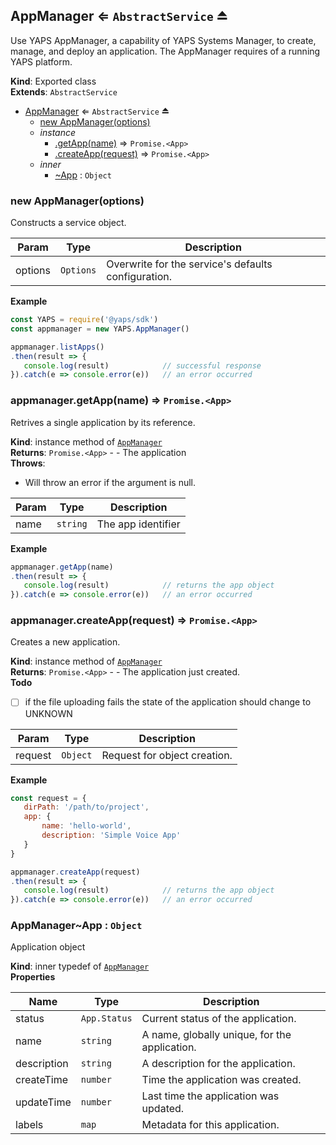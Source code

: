<a name="exp_module_appmanager--AppManager"></a>

## AppManager ⇐ <code>AbstractService</code> ⏏
Use YAPS AppManager, a capability of YAPS Systems Manager,
to create, manage, and deploy an application. The AppManager requires of a
running YAPS platform.

**Kind**: Exported class  
**Extends**: <code>AbstractService</code>  
* [AppManager](#exp_module_appmanager--AppManager) ⇐ <code>AbstractService</code> ⏏
    * [new AppManager(options)](#new_module_appmanager--AppManager_new)
    * _instance_
        * [.getApp(name)](#module_appmanager--AppManager+getApp) ⇒ <code>Promise.&lt;App&gt;</code>
        * [.createApp(request)](#module_appmanager--AppManager+createApp) ⇒ <code>Promise.&lt;App&gt;</code>
    * _inner_
        * [~App](#module_appmanager--AppManager..App) : <code>Object</code>

<a name="new_module_appmanager--AppManager_new"></a>

### new AppManager(options)
Constructs a service object.


| Param | Type | Description |
| --- | --- | --- |
| options | <code>Options</code> | Overwrite for the service's defaults configuration. |

**Example**  
```js
const YAPS = require('@yaps/sdk')
const appmanager = new YAPS.AppManager()

appmanager.listApps()
.then(result => {
   console.log(result)            // successful response
}).catch(e => console.error(e))   // an error occurred
```
<a name="module_appmanager--AppManager+getApp"></a>

### appmanager.getApp(name) ⇒ <code>Promise.&lt;App&gt;</code>
Retrives a single application by its reference.

**Kind**: instance method of [<code>AppManager</code>](#exp_module_appmanager--AppManager)  
**Returns**: <code>Promise.&lt;App&gt;</code> - - The application  
**Throws**:

- Will throw an error if the argument is null.


| Param | Type | Description |
| --- | --- | --- |
| name | <code>string</code> | The app identifier |

**Example**  
```js
appmanager.getApp(name)
.then(result => {
   console.log(result)            // returns the app object
}).catch(e => console.error(e))   // an error occurred
```
<a name="module_appmanager--AppManager+createApp"></a>

### appmanager.createApp(request) ⇒ <code>Promise.&lt;App&gt;</code>
Creates a new application.

**Kind**: instance method of [<code>AppManager</code>](#exp_module_appmanager--AppManager)  
**Returns**: <code>Promise.&lt;App&gt;</code> - - The application just created.  
**Todo**

- [ ] if the file uploading fails the state of the application should
change to UNKNOWN


| Param | Type | Description |
| --- | --- | --- |
| request | <code>Object</code> | Request for object creation. |

**Example**  
```js
const request = {
   dirPath: '/path/to/project',
   app: {
       name: 'hello-world',
       description: 'Simple Voice App'
   }
}

appmanager.createApp(request)
.then(result => {
   console.log(result)            // returns the app object
}).catch(e => console.error(e))   // an error occurred
```
<a name="module_appmanager--AppManager..App"></a>

### AppManager~App : <code>Object</code>
Application object

**Kind**: inner typedef of [<code>AppManager</code>](#exp_module_appmanager--AppManager)  
**Properties**

| Name | Type | Description |
| --- | --- | --- |
| status | <code>App.Status</code> | Current status of the application. |
| name | <code>string</code> | A name, globally unique, for the application. |
| description | <code>string</code> | A description for the application. |
| createTime | <code>number</code> | Time the application was created. |
| updateTime | <code>number</code> | Last time the application was updated. |
| labels | <code>map</code> | Metadata for this application. |

